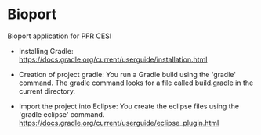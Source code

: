 # Bioport
Bioport application for PFR CESI

- Installing Gradle:
  https://docs.gradle.org/current/userguide/installation.html
  
- Creation of project gradle:
  You run a Gradle build using the 'gradle' command.
  The gradle command looks for a file called build.gradle in the current directory.
  
-  Import the project into Eclipse:
  You create the eclipse files using the 'gradle eclipse' command.
  https://docs.gradle.org/current/userguide/eclipse_plugin.html
